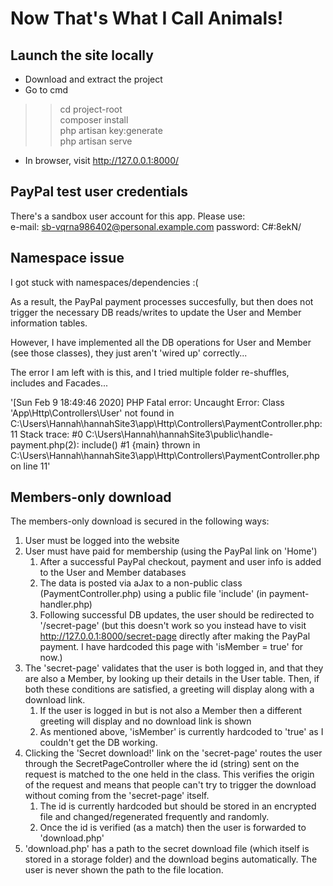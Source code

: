 # Now That's What I Call Animals! #
## Launch the site locally ##
* Download and extract the project<br>
* Go to cmd<br>

>> cd project-root <br>
>> composer install<br>
>> php artisan key:generate<br>
>> php artisan serve

* In browser, visit http://127.0.0.1:8000/

## PayPal test user credentials ##
There's a sandbox user account for this app. Please use:<br>
e-mail: sb-vqrna986402@personal.example.com
password: C#:8ekN/

## Namespace issue ##
I got stuck with namespaces/dependencies :(

As a result, the PayPal payment processes succesfully, but then does not trigger the necessary DB reads/writes to update the User and Member information tables. 

However, I have implemented all the DB operations for User and Member (see those classes), they just aren't 'wired up' correctly... 

The error I am left with is this, and I tried multiple folder re-shuffles, includes and Facades...

'[Sun Feb  9 18:49:46 2020] PHP Fatal error:  Uncaught Error: Class 'App\Http\Controllers\User' not found in C:\Users\Hannah\hannahSite3\app\Http\Controllers\PaymentController.php:11
Stack trace:
#0 C:\Users\Hannah\hannahSite3\public\handle-payment.php(2): include()
#1 {main}
  thrown in C:\Users\Hannah\hannahSite3\app\Http\Controllers\PaymentController.php on line 11'

## Members-only download ##
The members-only download is secured in the following ways:

1. User must be logged into the website
2. User must have paid for membership (using the PayPal link on 'Home')
    1. After a successful PayPal checkout, payment and user info is added to the User and Member databases 
    2. The data is posted via aJax to a non-public class (PaymentController.php) using a public file 'include' (in payment-handler.php)
    3. Following successful DB updates, the user should be redirected to '/secret-page' (but this doesn't work so you instead have to visit http://127.0.0.1:8000/secret-page directly after making the PayPal payment. I have hardcoded this page with 'isMember = true' for now.)
3. The 'secret-page' validates that the user is both logged in, and that they are also a Member, by looking up their details in the User table. Then, if both these conditions are satisfied, a greeting will display along with a download link.
    1. If the user is logged in but is not also a Member then a different greeting will display and no download link is shown
    2. As mentioned above, 'isMember' is currently hardcoded to 'true' as I couldn't get the DB working.
4. Clicking the 'Secret download!' link on the 'secret-page' routes the user through the SecretPageController where the id (string) sent on the request is matched to the one held in the class. This verifies the origin of the request and means that people can't try to trigger the download without coming from the 'secret-page' itself. 
    1. The id is currently hardcoded but should be stored in an encrypted file and changed/regenerated frequently and randomly.
    2. Once the id is verified (as a match) then the user is forwarded to 'download.php'
5. 'download.php' has a path to the secret download file (which itself is stored in a storage folder) and the download begins automatically. The user is never shown the path to the file location.
